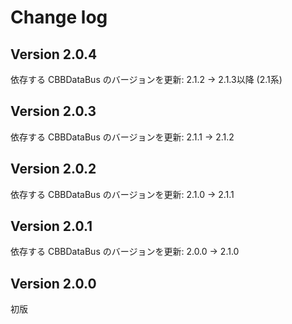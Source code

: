 # Change log

## Version 2.0.4
依存する CBBDataBus のバージョンを更新: 2.1.2 -> 2.1.3以降 (2.1系)

## Version 2.0.3
依存する CBBDataBus のバージョンを更新: 2.1.1 -> 2.1.2

## Version 2.0.2
依存する CBBDataBus のバージョンを更新: 2.1.0 -> 2.1.1

## Version 2.0.1
依存する CBBDataBus のバージョンを更新: 2.0.0 -> 2.1.0

## Version 2.0.0
初版
